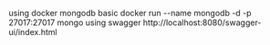 using docker mongodb basic docker run --name mongodb -d -p 27017:27017 mongo
using swagger http://localhost:8080/swagger-ui/index.html
